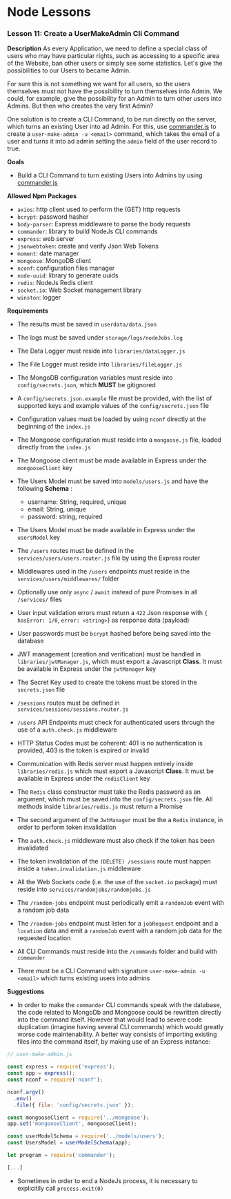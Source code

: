 # Node Lessons

### Lesson 11: Create a UserMakeAdmin Cli Command

**Description**
As every Application, we need to define a special class of users who may have particular rights, such as accessing to a specific area of the Website, ban other users or simply see some statistics.
Let's give the possibilities to our Users to became Admin.

For sure this is not something we want for all users, so the users themselves must not have the possibility to turn themselves into Admin.
We could, for example, give the possibility for an Admin to turn other users into Admins. But then who creates the very first Admin?

One solution is to create a CLI Command, to be run directly on the server, which turns an existing User into ad Admin.
For this, use [commander.js](https://github.com/tj/commander.js) to create a `user-make-admin -u <email>` command,
which takes the email of a user and turns it into ad admin setting the `admin` field of the user record to true.

**Goals**
- Build a CLI Command to turn existing Users into Admins by using [commander.js](https://github.com/tj/commander.js)

**Allowed Npm Packages**
- `axios`: http client used to perform the (GET) http requests
- `bcrypt`: password hasher
- `body-parser`: Express middleware to parse the body requests
- `commander`: library to build NodeJs CLI commands
- `express`: web server
- `jsonwebtoken`: create and verify Json Web Tokens
- `moment`: date manager
- `mongoose`: MongoDB client
- `nconf`: configuration files manager
- `node-uuid`: library to generate uuids
- `redis`: NodeJs Redis client
- `socket.io`: Web Socket management library
- `winston`: logger

**Requirements**
- The results must be saved in `userdata/data.json`
- The logs must be saved under `storage/logs/nodeJobs.log`
- The Data Logger must reside into `libraries/dataLogger.js`
- The File Logger must reside into `libraries/fileLogger.js`
- The MongoDB configuration variables must reside into `config/secrets.json`, which **MUST** be gitignored
- A `config/secrets.json.example` file must be provided, with the list of supported keys and example values of the `config/secrets.json` file
- Configuration values must be loaded by using `nconf` directly at the beginning of the `index.js`
- The Mongoose configuration must reside into a `mongoose.js` file, loaded directly from the `index.js`
- The Mongoose client must be made available in Express under the `mongooseClient` key
- The Users Model must be saved into `models/users.js` and have the following __Schema__ :

  - username: String, required, unique
  - email: String, unique
  - password: string, required

- The Users Model must be made available in Express under the `usersModel` key
- The `/users` routes must be defined in the `services/users/users.router.js` file by using the Express router
- Middlewares used in the `/users` endpoints must reside in the `services/users/middlewares/` folder
- Optionally use only `async` / `await` instead of pure Promises in all `/services/` files
- User input validation errors must return a `422` Json response with `{ hasError: 1/0`, `error: <string>`} as response data (payload)
- User passwords must be `bcrypt` hashed before being saved into the database
- JWT management (creation and verification) must be handled in `libraries/jwtManager.js`, which must export a Javascript **Class**. It must be available in Express under the `jwtManager` key
- The Secret Key used to create the tokens must be stored in the `secrets.json` file
- `/sessions` routes must be defined in `services/sessions/sessions.router.js`
- `/users` API Endpoints must check for authenticated users through the use of a `auth.check.js` middleware
- HTTP Status Codes must be coherent: 401 is no authentication is provided, 403 is the token is expired or invalid
- Communication with Redis server must happen entirely inside `libraries/redis.js` which must export a Javascript **Class**. It must be available in Express under the `redisClient` key
- The `Redis` class constructor must take the Redis password as an argument, which must be saved into the `config/secrets.json` file. All methods inside `libraries/redis.js` must return a Promise
- The second argument of the `JwtManager` must be the a `Redis` instance, in order to perform token invalidation
- The `auth.check.js` middleware must also check if the token has been invalidated
- The token invalidation of the `(DELETE) /sessions` route must happen inside a `token.invalidation.js` middleware
- All the Web Sockets code (i.e. the use of the `socket.io` package) must reside into `services/randomjobs/randomjobs.js`
- The `/random-jobs` endpoint must periodically emit a `randomJob` event with a random job data
- The `/random-jobs` endpoint must listen for a `jobRequest` endpoint and a `location` data and emit a `randomJob` event with a random job data for the requested location
- All CLI Commands must reside into the `/commands` folder and build with `commander`
- There must be a CLI Command with signature `user-make-admin -u <email>` which turns existing users into admins

**Suggestions**
- In order to make the `commander` CLI commands speak with the database, the code related to MongoDb and Mongoose could be rewritten directly into the command itself. However that would lead to severe code duplication (imagine having several CLI commands) which would greatly worse code maintenability. A better way consists of importing existing files into the command itself, by making use of an Express instance:

```js
// user-make-admin.js

const express = require('express');
const app = express();
const nconf = require('nconf');

nconf.argv()
  .env()
  .file({ file: 'config/secrets.json' });

const mongooseClient = require('../mongoose');
app.set('mongooseClient', mongooseClient);

const userModelSchema = require('../models/users');
const UsersModel = userModelSchema(app);

let program = require('commander');

[...]
```

- Sometimes in order to end a NodeJs process, it is necessary to explicitily call `process.exit(0)`
